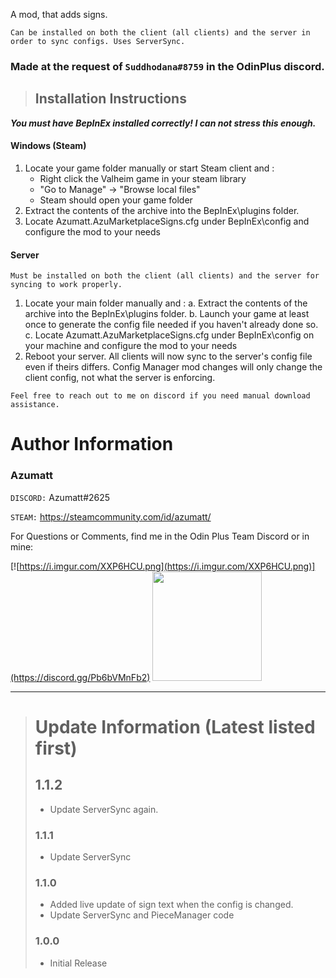 A mod, that adds signs.


`Can be installed on both the client (all clients) and the server in order to sync configs. Uses ServerSync.`

### Made at the request of `Suddhodana#8759` in the OdinPlus discord.





> ## Installation Instructions
***You must have BepInEx installed correctly! I can not stress this enough.***

#### Windows (Steam)
1. Locate your game folder manually or start Steam client and :
    * Right click the Valheim game in your steam library
    * "Go to Manage" -> "Browse local files"
    * Steam should open your game folder
2. Extract the contents of the archive into the BepInEx\plugins folder.
3. Locate Azumatt.AzuMarketplaceSigns.cfg under BepInEx\config and configure the mod to your needs

#### Server

`Must be installed on both the client (all clients) and the server for syncing to work properly.`
1. Locate your main folder manually and :
   a. Extract the contents of the archive into the BepInEx\plugins folder.
   b. Launch your game at least once to generate the config file needed if you haven't already done so.
   c. Locate Azumatt.AzuMarketplaceSigns.cfg under BepInEx\config on your machine and configure the mod to your needs
2. Reboot your server. All clients will now sync to the server's config file even if theirs differs. Config Manager mod changes will only change the client config, not what the server is enforcing.


`Feel free to reach out to me on discord if you need manual download assistance.`


# Author Information

### Azumatt

`DISCORD:` Azumatt#2625

`STEAM:` https://steamcommunity.com/id/azumatt/


For Questions or Comments, find me in the Odin Plus Team Discord or in mine:

[![https://i.imgur.com/XXP6HCU.png](https://i.imgur.com/XXP6HCU.png)](https://discord.gg/Pb6bVMnFb2)
<a href="https://discord.gg/pdHgy6Bsng"><img src="https://i.imgur.com/Xlcbmm9.png" href="https://discord.gg/pdHgy6Bsng" width="175" height="175"></a>

***
> # Update Information (Latest listed first)
> ## 1.1.2
> - Update ServerSync again.
> ### 1.1.1
> - Update ServerSync
> ### 1.1.0
> - Added live update of sign text when the config is changed.
> - Update ServerSync and PieceManager code
> ### 1.0.0
> - Initial Release